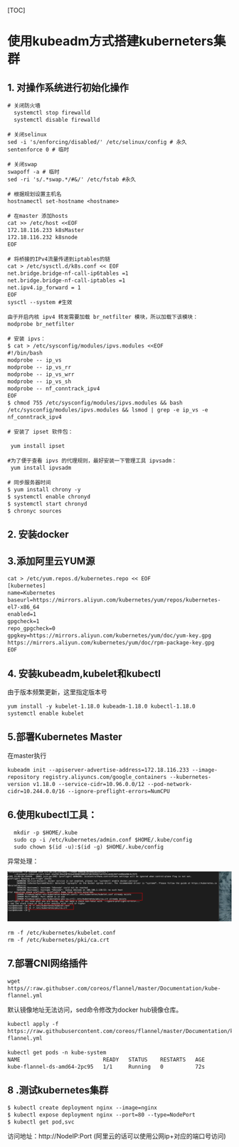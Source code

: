 [TOC]

# 使用kubeadm方式搭建kuberneters集群

## 1. 对操作系统进行初始化操作

```
# 关闭防火墙
  systemctl stop firewalld
  systemctl disable firewalld

# 关闭selinux
sed -i 's/enforcing/disabled/' /etc/selinux/config # 永久
sentenforce 0 # 临时

# 关闭swap
swapoff -a # 临时
sed -ri 's/.*swap.*/#&/' /etc/fstab #永久

# 根据规划设置主机名
hostnamectl set-hostname <hostname>

# 在master 添加hosts
cat >> /etc/host <<EOF
172.18.116.233 k8sMaster
172.18.116.232 k8snode
EOF

# 将桥接的IPv4流量传递到iptables的链
cat > /etc/sysctl.d/k8s.conf << EOF
net.bridge.bridge-nf-call-ip6tables =1 
net.bridge.bridge-nf-call-iptables =1 
net.ipv4.ip_forward = 1
EOF
sysctl --system #生效

由于开启内核 ipv4 转发需要加载 br_netfilter 模块，所以加载下该模块：
modprobe br_netfilter

# 安装 ipvs：
$ cat > /etc/sysconfig/modules/ipvs.modules <<EOF
#!/bin/bash
modprobe -- ip_vs
modprobe -- ip_vs_rr
modprobe -- ip_vs_wrr
modprobe -- ip_vs_sh
modprobe -- nf_conntrack_ipv4
EOF
$ chmod 755 /etc/sysconfig/modules/ipvs.modules && bash /etc/sysconfig/modules/ipvs.modules && lsmod | grep -e ip_vs -e nf_conntrack_ipv4

# 安装了 ipset 软件包：

 yum install ipset
 
#为了便于查看 ipvs 的代理规则，最好安装一下管理工具 ipvsadm：
 yum install ipvsadm

# 同步服务器时间
$ yum install chrony -y
$ systemctl enable chronyd
$ systemctl start chronyd
$ chronyc sources
```

## 2. 安装docker



## 3.添加阿里云YUM源

```
cat > /etc/yum.repos.d/kubernetes.repo << EOF
[kubernetes]
name=Kubernetes
baseurl=https://mirrors.aliyun.com/kubernetes/yum/repos/kubernetes-el7-x86_64
enabled=1
gpgcheck=1
repo_gpgcheck=0
gpgkey=https://mirrors.aliyun.com/kubernetes/yum/doc/yum-key.gpg https://mirrors.aliyun.com/kubernetes/yum/doc/rpm-package-key.gpg
EOF
```

## 4. 安装kubeadm,kubelet和kubectl

由于版本频繁更新，这里指定版本号

```
yum install -y kubelet-1.18.0 kubeadm-1.18.0 kubectl-1.18.0
systemctl enable kubelet
```

## 5.部署Kubernetes Master

在master执行

```
kubeadm init --apiserver-advertise-address=172.18.116.233 --image-repository registry.aliyuncs.com/google_containers --kubernetes-version v1.18.0 --service-cidr=10.96.0.0/12 --pod-network-cidr=10.244.0.0/16 --ignore-preflight-errors=NumCPU
```

## 6.使用kubectl工具：

```
  mkdir -p $HOME/.kube
  sudo cp -i /etc/kubernetes/admin.conf $HOME/.kube/config
  sudo chown $(id -u):$(id -g) $HOME/.kube/config
```

异常处理：

![image-20201205232228679](../images/image-20201205232228679.png)

```
rm -f /etc/kubernetes/kubelet.conf
rm -f /etc/kubernetes/pki/ca.crt
```



## 7.部署CNI网络插件

```
wget https//:raw.githubser.com/coreos/flannel/master/Documentation/kube-flannel.yml
```

默认镜像地址无法访问，sed命令修改为docker hub镜像仓库。

```
kubectl apply -f https://raw.githubusercontent.com/coreos/flannel/master/Documentation/kube-flannel.yml

kubectl get pods -n kube-system
NAME                          READY   STATUS    RESTARTS   AGE
kube-flannel-ds-amd64-2pc95   1/1     Running   0          72s
```

##  8 .测试kubernetes集群

```
$ kubectl create deployment nginx --image=nginx
$ kubectl expose deployment nginx --port=80 --type=NodePort
$ kubectl get pod,svc
```

访问地址：http://NodeIP:Port  (阿里云的话可以使用公网ip+对应的端口号访问)

